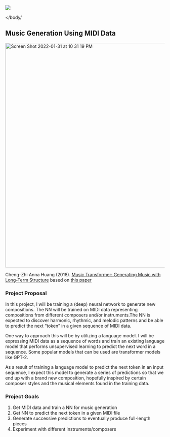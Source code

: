 ![](https://tinypng.com/images/social/website.jpg)

<body style="background-image:https://tinypng.com/images/social/website.jpg">
    
</body/
## Music Generation Using MIDI Data

<img width="706" alt="Screen Shot 2022-01-31 at 10 31 19 PM" src="https://user-images.githubusercontent.com/70275805/151922679-d2decf1d-687c-4162-b8fa-519ef519af07.png">

Cheng-Zhi Anna Huang (2018). [Music Transformer: Generating Music with Long-Term Structure](https://magenta.tensorflow.org/music-transformer) based on [this paper](https://arxiv.org/abs/1809.04281)

### Project Proposal

In this project, I will be training a (deep) neural network to generate new compositions. The NN will be trained on MIDI data representing compositions from different composers and/or instruments.The NN is expected to discover harmonic, rhythmic, and melodic patterns and be able to predict the next “token” in a given sequence of MIDI data.

One way to approach this will be by utilizing a language model. I will be expressing MIDI data as a sequence of words and train an existing language model that performs unsupervised learning to predict the next word in a sequence. Some popular models that can be used are transformer models like GPT-2.

As a result of training a language model to predict the next token in an input sequence, I expect this model to generate a series of predictions so that we end up with a brand new composition, hopefully inspired by certain composer styles and the musical elements found in the training data.

### Project Goals
1. Get MIDI data and train a NN for music generation
2. Get NN to predict the next token in a given MIDI file
3. Generate successive predictions to eventually produce full-length pieces
4. Experiment with different instruments/composers

